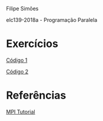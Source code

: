 Filipe Simões

elc139-2018a - Programação Paralela

# Exercícios

[Código 1](t8/matriz_multi_ex1.c)

[Código 2](t8/matriz_multi_ex2.c)

# Referências

[MPI Tutorial](http://mpitutorial.com/tutorials/mpi-scatter-gather-and-allgather/)
